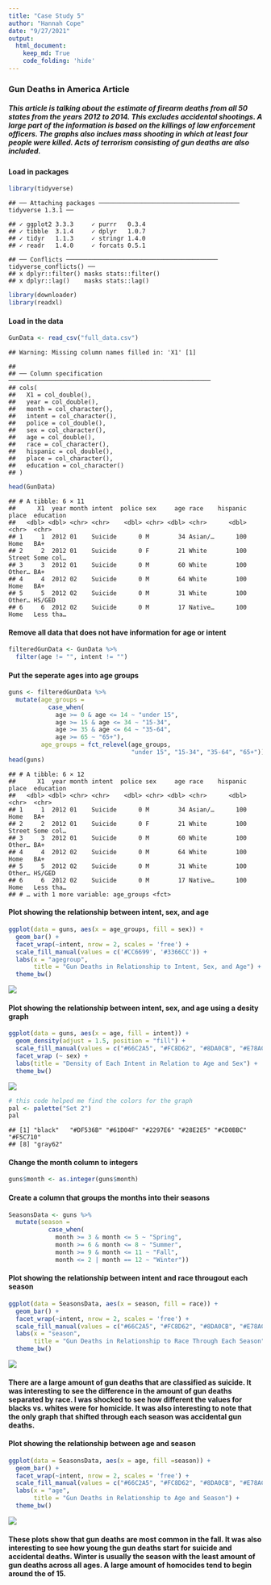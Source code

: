 ```yaml
---
title: "Case Study 5"
author: "Hannah Cope"
date: "9/27/2021"
output: 
  html_document:
    keep_md: True
    code_folding: 'hide'
---
```


### Gun Deaths in America Article
##### This article is talking about the estimate of firearm deaths from all 50 states from the years 2012 to 2014. This excludes accidental shootings. A large part of the information is based on the killings of law enforcement officers. The graphs also inclues mass shooting in which at least four people were killed. Acts of terrorism consisting of gun deaths are also included. 

#### Load in packages

```r
library(tidyverse)
```

```
## ── Attaching packages ─────────────────────────────────────── tidyverse 1.3.1 ──
```

```
## ✓ ggplot2 3.3.3     ✓ purrr   0.3.4
## ✓ tibble  3.1.4     ✓ dplyr   1.0.7
## ✓ tidyr   1.1.3     ✓ stringr 1.4.0
## ✓ readr   1.4.0     ✓ forcats 0.5.1
```

```
## ── Conflicts ────────────────────────────────────────── tidyverse_conflicts() ──
## x dplyr::filter() masks stats::filter()
## x dplyr::lag()    masks stats::lag()
```

```r
library(downloader)
library(readxl)
```

#### Load in the data

```r
GunData <- read_csv("full_data.csv")
```

```
## Warning: Missing column names filled in: 'X1' [1]
```

```
## 
## ── Column specification ────────────────────────────────────────────────────────
## cols(
##   X1 = col_double(),
##   year = col_double(),
##   month = col_character(),
##   intent = col_character(),
##   police = col_double(),
##   sex = col_character(),
##   age = col_double(),
##   race = col_character(),
##   hispanic = col_double(),
##   place = col_character(),
##   education = col_character()
## )
```

```r
head(GunData)
```

```
## # A tibble: 6 × 11
##      X1  year month intent  police sex     age race    hispanic place  education
##   <dbl> <dbl> <chr> <chr>    <dbl> <chr> <dbl> <chr>      <dbl> <chr>  <chr>    
## 1     1  2012 01    Suicide      0 M        34 Asian/…      100 Home   BA+      
## 2     2  2012 01    Suicide      0 F        21 White        100 Street Some col…
## 3     3  2012 01    Suicide      0 M        60 White        100 Other… BA+      
## 4     4  2012 02    Suicide      0 M        64 White        100 Home   BA+      
## 5     5  2012 02    Suicide      0 M        31 White        100 Other… HS/GED   
## 6     6  2012 02    Suicide      0 M        17 Native…      100 Home   Less tha…
```

#### Remove all data that does not have information for age or intent

```r
filteredGunData <- GunData %>%
  filter(age != "", intent != "")
```

#### Put the seperate ages into age groups

```r
guns <- filteredGunData %>%
  mutate(age_groups = 
           case_when(
             age >= 0 & age <= 14 ~ "under 15",
             age >= 15 & age <= 34 ~ "15-34",
             age >= 35 & age <= 64 ~ "35-64",
             age >= 65 ~ "65+"),
         age_groups = fct_relevel(age_groups,
                                  "under 15", "15-34", "35-64", "65+"))
head(guns)
```

```
## # A tibble: 6 × 12
##      X1  year month intent  police sex     age race    hispanic place  education
##   <dbl> <dbl> <chr> <chr>    <dbl> <chr> <dbl> <chr>      <dbl> <chr>  <chr>    
## 1     1  2012 01    Suicide      0 M        34 Asian/…      100 Home   BA+      
## 2     2  2012 01    Suicide      0 F        21 White        100 Street Some col…
## 3     3  2012 01    Suicide      0 M        60 White        100 Other… BA+      
## 4     4  2012 02    Suicide      0 M        64 White        100 Home   BA+      
## 5     5  2012 02    Suicide      0 M        31 White        100 Other… HS/GED   
## 6     6  2012 02    Suicide      0 M        17 Native…      100 Home   Less tha…
## # … with 1 more variable: age_groups <fct>
```

#### Plot showing the relationship between intent, sex, and age

```r
ggplot(data = guns, aes(x = age_groups, fill = sex)) +
  geom_bar() +
  facet_wrap(~intent, nrow = 2, scales = 'free') +
  scale_fill_manual(values = c('#CC6699', '#3366CC')) +
  labs(x = "agegroup",
       title = "Gun Deaths in Relationship to Intent, Sex, and Age") +
  theme_bw()
```

![](CaseStudy5_files/figure-html/unnamed-chunk-5-1.png)<!-- -->

#### Plot showing the relationship between intent, sex, and age using a desity graph

```r
ggplot(data = guns, aes(x = age, fill = intent)) +
  geom_density(adjust = 1.5, position = "fill") +
  scale_fill_manual(values = c("#66C2A5", "#FC8D62", "#8DA0CB", "#E78AC3")) +
  facet_wrap (~ sex) +
  labs(title = "Density of Each Intent in Relation to Age and Sex") +
  theme_bw() 
```

![](CaseStudy5_files/figure-html/unnamed-chunk-6-1.png)<!-- -->

```r
# this code helped me find the colors for the graph
pal <- palette("Set 2")
pal
```

```
## [1] "black"   "#DF536B" "#61D04F" "#2297E6" "#28E2E5" "#CD0BBC" "#F5C710"
## [8] "gray62"
```

#### Change the month column to integers

```r
guns$month <- as.integer(guns$month)
```

#### Create a column that groups the months into their seasons

```r
SeasonsData <- guns %>%
  mutate(season =
           case_when(
             month >= 3 & month <= 5 ~ "Spring",
             month >= 6 & month <= 8 ~ "Summer",
             month >= 9 & month <= 11 ~ "Fall",
             month <= 2 | month == 12 ~ "Winter"))
```

#### Plot showing the relationship between intent and race througout each season

```r
ggplot(data = SeasonsData, aes(x = season, fill = race)) +
  geom_bar() +
  facet_wrap(~intent, nrow = 2, scales = 'free') +
  scale_fill_manual(values = c("#66C2A5", "#FC8D62", "#8DA0CB", "#E78AC3", "grey")) +
  labs(x = "season",
       title = "Gun Deaths in Relationship to Race Through Each Season") +
  theme_bw()
```

![](CaseStudy5_files/figure-html/unnamed-chunk-9-1.png)<!-- -->
#### There are a large amount of gun deaths that are classified as suicide. It was interesting to see the difference in the amount of gun deaths separated by race. I was shocked to see how different the values for blacks vs. whites were for homicide. It was also interesting to note that the only graph that shifted through each season was accidental gun deaths. 

#### Plot showing the relationship between age and season

```r
ggplot(data = SeasonsData, aes(x = age, fill =season)) +
  geom_bar() +
  facet_wrap(~intent, nrow = 2, scales = 'free') +
  scale_fill_manual(values = c("#66C2A5", "#FC8D62", "#8DA0CB", "#E78AC3", "grey")) +
  labs(x = "age",
       title = "Gun Deaths in Relationship to Age and Season") +
  theme_bw()
```

![](CaseStudy5_files/figure-html/unnamed-chunk-10-1.png)<!-- -->
#### These plots show that gun deaths are most common in the fall. It was also interesting to see how young the gun deaths start for suicide and accidental deaths. Winter is usually the season with the least amount of gun deaths across all ages. A large amount of homocides tend to begin around the of 15. 

